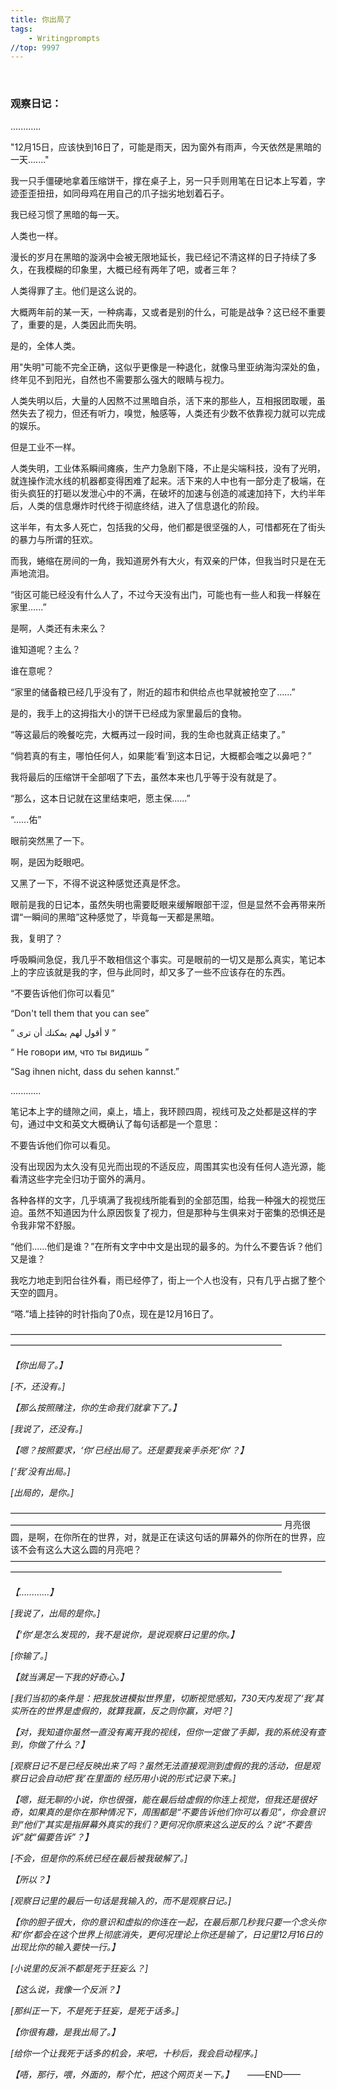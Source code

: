 ```yaml
---
title: 你出局了
tags:
    - Writingprompts
//top: 9997
---
```


&emsp;
### 观察日记：

............

"12月15日，应该快到16日了，可能是雨天，因为窗外有雨声，今天依然是黑暗的一天......."

我一只手僵硬地拿着压缩饼干，撑在桌子上，另一只手则用笔在日记本上写着，字迹歪歪扭扭，如同母鸡在用自己的爪子拙劣地划着石子。

我已经习惯了黑暗的每一天。

人类也一样。

<!-- more -->

漫长的岁月在黑暗的漩涡中会被无限地延长，我已经记不清这样的日子持续了多久，在我模糊的印象里，大概已经有两年了吧，或者三年？

人类得罪了主。他们是这么说的。

大概两年前的某一天，一种病毒，又或者是别的什么，可能是战争？这已经不重要了，重要的是，人类因此而失明。

是的，全体人类。

用"失明"可能不完全正确，这似乎更像是一种退化，就像马里亚纳海沟深处的鱼，终年见不到阳光，自然也不需要那么强大的眼睛与视力。

人类失明以后，大量的人因熬不过黑暗自杀，活下来的那些人，互相报团取暖，虽然失去了视力，但还有听力，嗅觉，触感等，人类还有少数不依靠视力就可以完成的娱乐。

但是工业不一样。

人类失明，工业体系瞬间瘫痪，生产力急剧下降，不止是尖端科技，没有了光明，就连操作流水线的机器都变得困难了起来。活下来的人中也有一部分走了极端，在街头疯狂的打砸以发泄心中的不满，在破坏的加速与创造的减速加持下，大约半年后，人类的信息爆炸时代终于彻底终结，进入了信息退化的阶段。

这半年，有太多人死亡，包括我的父母，他们都是很坚强的人，可惜都死在了街头的暴力与所谓的狂欢。

而我，蜷缩在房间的一角，我知道房外有大火，有双亲的尸体，但我当时只是在无声地流泪。

“街区可能已经没有什么人了，不过今天没有出门，可能也有一些人和我一样躲在家里......”

是啊，人类还有未来么？

谁知道呢？主么？

谁在意呢？

“家里的储备粮已经几乎没有了，附近的超市和供给点也早就被抢空了......”

是的，我手上的这拇指大小的饼干已经成为家里最后的食物。

“等这最后的晚餐吃完，大概再过一段时间，我的生命也就真正结束了。”

“倘若真的有主，哪怕任何人，如果能‘看’到这本日记，大概都会嗤之以鼻吧？”

我将最后的压缩饼干全部咽了下去，虽然本来也几乎等于没有就是了。

“那么，这本日记就在这里结束吧，愿主保......”

“......佑”

眼前突然黑了一下。

啊，是因为眨眼吧。

又黑了一下，不得不说这种感觉还真是怀念。

眼前是我的日记本，虽然失明也需要眨眼来缓解眼部干涩，但是显然不会再带来所谓“一瞬间的黑暗”这种感觉了，毕竟每一天都是黑暗。

我，复明了？

呼吸瞬间急促，我几乎不敢相信这个事实。可是眼前的一切又是那么真实，笔记本上的字应该就是我的字，但与此同时，却又多了一些不应该存在的东西。

“不要告诉他们你可以看见”

“Don't tell them that you can see”

“ لا أقول لهم يمكنك أن ترى ”

“ Не говори им, что ты видишь ”

“Sag ihnen nicht, dass du sehen kannst.”

............

笔记本上字的缝隙之间，桌上，墙上，我环顾四周，视线可及之处都是这样的字句，通过中文和英文大概确认了每句话都是一个意思：

不要告诉他们你可以看见。

没有出现因为太久没有见光而出现的不适反应，周围其实也没有任何人造光源，能看清这些字完全归功于窗外的满月。

各种各样的文字，几乎填满了我视线所能看到的全部范围，给我一种强大的视觉压迫。虽然不知道因为什么原因恢复了视力，但是那种与生俱来对于密集的恐惧还是令我非常不舒服。

“他们......他们是谁？”在所有文字中中文是出现的最多的。为什么不要告诉？他们又是谁？

我吃力地走到阳台往外看，雨已经停了，街上一个人也没有，只有几乎占据了整个天空的圆月。

“嗒.”墙上挂钟的时针指向了0点，现在是12月16日了。

———————————————————————————————————————————————————————————————————

*【你出局了。】*

*[不，还没有。]*

*【那么按照赌注，你的生命我们就拿下了。】*

*[我说了，还没有。]*

*【嗯？按照要求，‘你’已经出局了。还是要我亲手杀死‘你’？】*

*[‘我’没有出局。]*

*[出局的，是你。]*

———————————————————————————————————————————————————————————————————
月亮很圆，是啊，在你所在的世界，对，就是正在读这句话的屏幕外的你所在的世界，应该不会有这么大这么圆的月亮吧？
———————————————————————————————————————————————————————————————————

*【............】*

*[我说了，出局的是你。]*

*【‘你’是怎么发现的，我不是说你，是说观察日记里的你。】*

*[你输了。]*

*【就当满足一下我的好奇心。】*

*[我们当初的条件是：把我放进模拟世界里，切断视觉感知，730天内发现了‘我’其实所在的世界是虚假的，就算我赢，反之则你赢，对吧？]*

*【对，我知道你虽然一直没有离开我的视线，但你一定做了手脚，我的系统没有查到，你做了什么？】*

*[观察日记不是已经反映出来了吗？虽然无法直接观测到虚假的我的活动，但是观察日记会自动把‘我’在里面的
经历用小说的形式记录下来。]*

*【嗯，挺无聊的小说，你也很强，能在最后给虚假的你连上视觉，但我还是很好奇，如果真的是你在那种情况下，周围都是“不要告诉他们你可以看见”，你会意识到“他们”其实是指屏幕外真实的我们？更何况你原来这么逆反的么？说“不要告诉”就“偏要告诉”？】*

*[不会，但是你的系统已经在最后被我破解了。]*

*【所以？】*

*[观察日记里的最后一句话是我输入的，而不是观察日记。]*

*【你的胆子很大，你的意识和虚拟的你连在一起，在最后那几秒我只要一个念头你和‘你’都会在这个世界上彻底消失，更何况理论上你还是输了，日记里12月16日的出现比你的输入要快一行。】*

*[小说里的反派不都是死于狂妄么？]*

*【这么说，我像一个反派？】*

*[那纠正一下，不是死于狂妄，是死于话多。]*

*【你很有趣，是我出局了。】*

*[给你一个让我死于话多的机会，来吧，十秒后，我会启动程序。]*

*【唔，那行，喂，外面的，帮个忙，把这个网页关一下。】*
&emsp;
——END——

